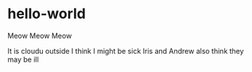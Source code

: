 # hello-world
Meow Meow Meow

It is cloudu outside
I think I might be sick
Iris and Andrew also think they may be ill
